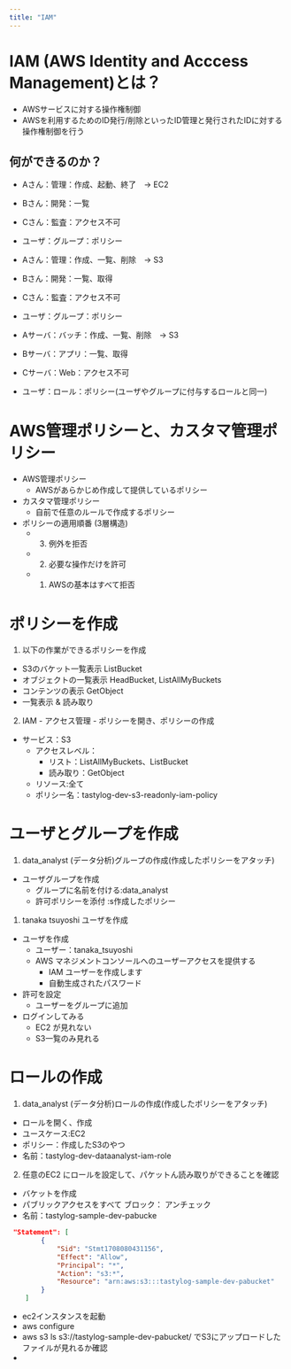 ```yaml
---
title: "IAM"
---
```


# IAM (AWS Identity and Acccess Management)とは？
- AWSサービスに対する操作権制御
- AWSを利用するためのID発行/削除といったID管理と発行されたIDに対する操作権制御を行う

## 何ができるのか？
- Aさん：管理：作成、起動、終了　→ EC2
- Bさん：開発：一覧
- Cさん：監査：アクセス不可
- ユーザ：グループ：ポリシー

- Aさん：管理：作成、一覧、削除　→ S3
- Bさん：開発：一覧、取得
- Cさん：監査：アクセス不可
- ユーザ：グループ：ポリシー

- Aサーバ：バッチ：作成、一覧、削除　→ S3
- Bサーバ：アプリ：一覧、取得
- Cサーバ：Web：アクセス不可
- ユーザ：ロール：ポリシー(ユーザやグループに付与するロールと同一)

# AWS管理ポリシーと、カスタマ管理ポリシー
- AWS管理ポリシー
  - AWSがあらかじめ作成して提供しているポリシー
- カスタマ管理ポリシー
  - 自前で任意のルールで作成するポリシー
- ポリシーの適用順番 (3層構造)
  - 3. 例外を拒否
  - 2. 必要な操作だけを許可
  - 1. AWSの基本はすべて拒否

# ポリシーを作成
1. 以下の作業ができるポリシーを作成
- S3のバケット一覧表示 ListBucket
- オブジェクトの一覧表示 HeadBucket, ListAllMyBuckets
- コンテンツの表示 GetObject
- 一覧表示 & 読み取り
2. IAM - アクセス管理 - ポリシーを開き、ポリシーの作成
- サービス：S3
  - アクセスレベル：
    - リスト：ListAllMyBuckets、ListBucket
    - 読み取り：GetObject
  - リソース:全て
  - ポリシー名：tastylog-dev-s3-readonly-iam-policy

# ユーザとグループを作成
1. data_analyst (データ分析)グループの作成(作成したポリシーをアタッチ)
- ユーザグループを作成
  - グループに名前を付ける:data_analyst
  - 許可ポリシーを添付 :s作成したポリシー
1. tanaka tsuyoshi ユーザを作成
- ユーザを作成
  - ユーザー：tanaka_tsuyoshi
  - AWS マネジメントコンソールへのユーザーアクセスを提供する
    - IAM ユーザーを作成します
    - 自動生成されたパスワード
- 許可を設定
  - ユーザーをグループに追加
- ログインしてみる
  - EC2 が見れない
  - S3一覧のみ見れる

# ロールの作成
1. data_analyst (データ分析)ロールの作成(作成したポリシーをアタッチ)
- ロールを開く、作成
- ユースケース:EC2
- ポリシー：作成したS3のやつ
- 名前：tastylog-dev-dataanalyst-iam-role
2. 任意のEC2 にロールを設定して、パケットん読み取りができることを確認
- バケットを作成
- パブリックアクセスをすべて ブロック： アンチェック
- 名前：tastylog-sample-dev-pabucke
```json
 "Statement": [
        {
            "Sid": "Stmt1708080431156",
            "Effect": "Allow",
            "Principal": "*",
            "Action": "s3:*",
            "Resource": "arn:aws:s3:::tastylog-sample-dev-pabucket"
        }
    ]
```
- ec2インスタンスを起動
- aws configure
- aws s3 ls s3://tastylog-sample-dev-pabucket/ でS3にアップロードしたファイルが見れるか確認
-